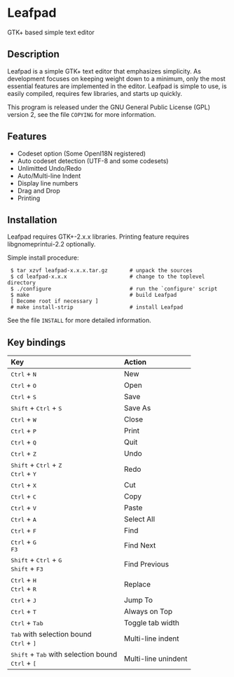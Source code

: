 # Leafpad
GTK+ based simple text editor

## Description

Leafpad is a simple GTK+ text editor that emphasizes simplicity. As development
focuses on keeping weight down to a minimum, only the most essential features
are implemented in the editor. Leafpad is simple to use, is easily compiled,
requires few libraries, and starts up quickly.

This program is released under the GNU General Public License (GPL) version 2,
see the file `COPYING` for more information.


## Features

  * Codeset option (Some OpenI18N registered)
  * Auto codeset detection (UTF-8 and some codesets)
  * Unlimitted Undo/Redo
  * Auto/Multi-line Indent
  * Display line numbers
  * Drag and Drop
  * Printing


## Installation
Leafpad requires GTK+-2.x.x libraries.
Printing feature requires libgnomeprintui-2.2 optionally.

Simple install procedure:
```
 $ tar xzvf leafpad-x.x.x.tar.gz       # unpack the sources
 $ cd leafpad-x.x.x                    # change to the toplevel directory
 $ ./configure                         # run the `configure' script
 $ make                                # build Leafpad
 [ Become root if necessary ]
 # make install-strip                  # install Leafpad
```
See the file `INSTALL` for more detailed information.


## Key bindings

|Key|Action|
|:-|:-|
| <kbd>Ctrl</kbd> + <kbd>N</kbd> | New | 
| <kbd>Ctrl</kbd> + <kbd>O</kbd> | Open | 
| <kbd>Ctrl</kbd> + <kbd>S</kbd> | Save | 
| <kbd>Shift</kbd> + <kbd>Ctrl</kbd> + <kbd>S</kbd> |  Save As | 
| <kbd>Ctrl</kbd> + <kbd>W</kbd> | Close | 
| <kbd>Ctrl</kbd> + <kbd>P</kbd> | Print | 
| <kbd>Ctrl</kbd> + <kbd>Q</kbd> | Quit | 
| <kbd>Ctrl</kbd> + <kbd>Z</kbd> | Undo | 
| <kbd>Shift</kbd> + <kbd>Ctrl</kbd> + <kbd>Z</kbd>  <br> <kbd>Ctrl</kbd> + <kbd>Y</kbd> |  Redo | 
| <kbd>Ctrl</kbd> + <kbd>X</kbd> | Cut | 
| <kbd>Ctrl</kbd> + <kbd>C</kbd> | Copy | 
| <kbd>Ctrl</kbd> + <kbd>V</kbd> | Paste | 
| <kbd>Ctrl</kbd> + <kbd>A</kbd> | Select All | 
| <kbd>Ctrl</kbd> + <kbd>F</kbd> | Find | 
| <kbd>Ctrl</kbd> + <kbd>G</kbd> <br> <kbd>F3</kbd> | Find Next | 
|  <kbd>Shift</kbd> + <kbd>Ctrl</kbd> + <kbd>G</kbd> <br>  <kbd>Shift</kbd> + <kbd>F3</kbd> |Find Previous | 
| <kbd>Ctrl</kbd> + <kbd>H</kbd> <br> <kbd>Ctrl</kbd> + <kbd>R</kbd> | Replace | 
| <kbd>Ctrl</kbd> + <kbd>J</kbd> | Jump To | 
| <kbd>Ctrl</kbd> + <kbd>T</kbd> | Always on Top | 
| <kbd>Ctrl</kbd> + <kbd>Tab</kbd> | Toggle tab width | 
| <kbd>Tab</kbd> with selection bound <br> <kbd>Ctrl</kbd> + <kbd>]</kbd> | Multi-line indent |
| <kbd>Shift</kbd> + <kbd>Tab</kbd> with selection bound <br> <kbd>Ctrl</kbd> + <kbd>[</kbd>   | Multi-line unindent | 

